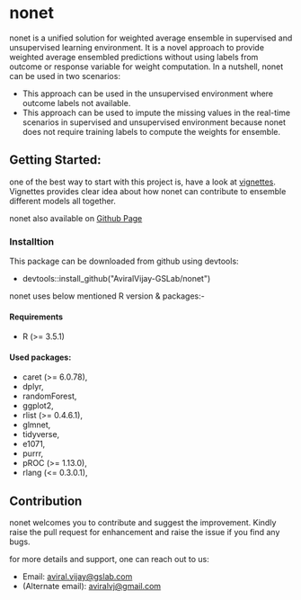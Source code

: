 # nonet

nonet is a unified solution for weighted average ensemble in supervised and unsupervised learning environment. It is a novel approach to provide weighted average ensembled predictions without using labels from outcome or response variable for weight computation. In a nutshell, nonet can be used in two scenarios: 

- This approach can be used in the unsupervised environment where outcome labels not available.
- This  approach can be used to impute the missing values in the real-time scenarios in supervised and unsupervised environment because nonet does not require training labels to compute the weights for ensemble. 

## Getting Started:
one of the best way to start with this project is, have a look at [vignettes](https://github.com/AviralVijay-GSLab/nonet/tree/master/vignettes).
Vignettes provides clear idea about how nonet can contribute to ensemble different models all together.

nonet also available on [Github Page](https://open.gslab.com/nonet/)

### Installtion
This package can be downloaded from github using devtools:

- devtools::install_github("AviralVijay-GSLab/nonet") 


nonet uses below mentioned R version & packages:-

#### Requirements
- R (>= 3.5.1)

#### Used packages: 
- caret (>= 6.0.78),
- dplyr,
- randomForest,
- ggplot2,
- rlist (>= 0.4.6.1),
- glmnet,
- tidyverse,
- e1071,
- purrr,
- pROC (>= 1.13.0),
- rlang (<= 0.3.0.1),


## Contribution

nonet welcomes you to contribute and suggest the improvement.  Kindly raise the pull request for enhancement and raise the issue if you find any bugs.

for more details and support, one can reach out to us:

- Email: aviral.vijay@gslab.com
- (Alternate email): aviralvj@gmail.com
